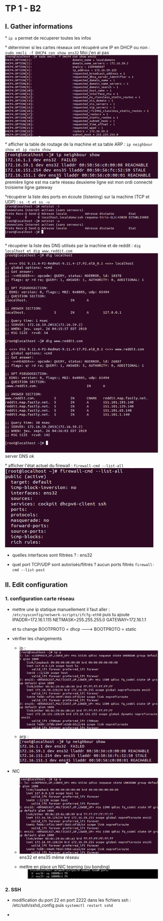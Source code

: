 # TP 1 - B2

## I. Gather informations

 ° ```ip a``` permet de recuperer toutes les infos

 ° déterminer si les cartes réseaux ont récupéré une IP en DHCP ou non : ```sudo nmcli -f DHCP4 con show ens32``` Moi j'en ai pas
 ![dhcp](img/dhcp.png)

 ° afficher la table de routage de la machine et sa table ARP : ```ip neighbour show et ip route show ```
 ![table ARP](img/ipnei.png)
 première ligne est ma carte réseau
 deuxieme ligne est mon ordi connecté
 troisieme ligne gateway

 °récupérer la liste des ports en écoute (listening) sur la machine (TCP et UDP) : ```ss -t et ss -u```
 ![tcp/udp](img/tcp-udp.png)

 ° récupérer la liste des DNS utilisés par la machine et de reddit : ```dig localhost et dig www.reddit.com```
 ![dig](img/dig.png)
    server DNS ok

 °  afficher l'état actuel du firewall : ```firewall-cmd --list-all```
        ![etatfw](img/etatfw.png)

 - quelles interfaces sont filtrées ? : ens32

 - quel port TCP/UDP sont autorisés/filtrés ? aucun ports filtrés ```firewall-cmd --list-post```
## II. Edit configuration

### 1. configuration carte réseau

 - mettre une ip statique manuellement il faut aller : ```/etc/sysconfig/network-scripts/ifcfg-eth0``` puis tu ajoute 
IPADDR=172.16.1.115
NETMASK=255.255.255.0
GATEWAY=172.16.1.1

   et tu change BOOTPROTO = dhcp ---> BOOTPROTO = static

- vérifier les changements 
    - ip :
    ![ipa](img/ipa2.png)

    - arp :
    ![arp](img/ipnei.png)

- NIC 
    - ![ip](img/memereseau.png)
        ens32 et ens35 même réseau

    -  mettre en place un NIC teaming (ou bonding)
        ![teaming](img/teaming.png)

### 2. SSH

- modification du port 22 en port 2222 dans les fichiers ssh : /etc/ssh/sshd_config puis ```systemctl restart sshd```

- 





